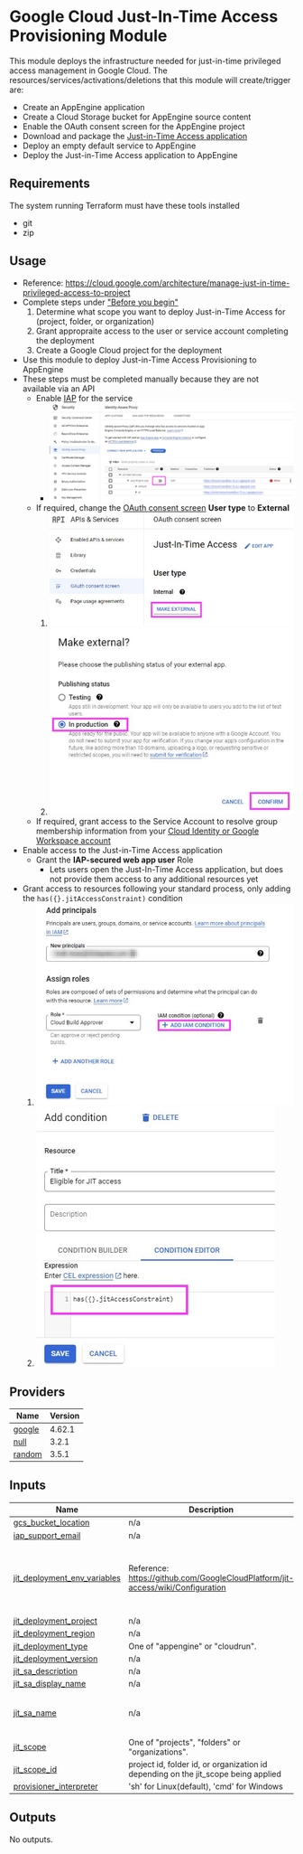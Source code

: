 # Google Cloud Just-In-Time Access Provisioning Module
This module deploys the infrastructure needed for just-in-time privileged access management in Google Cloud. The resources/services/activations/deletions that this module will create/trigger are:

- Create an AppEngine application
- Create a Cloud Storage bucket for AppEngine source content
- Enable the OAuth consent screen for the AppEngine project
- Download and package the [Just-in-Time Access application](https://github.com/GoogleCloudPlatform/jit-access)
- Deploy an empty default service to AppEngine
- Deploy the Just-in-Time Access application to AppEngine

## Requirements

The system running Terraform must have these tools installed
- git
- zip

## Usage
- Reference: https://cloud.google.com/architecture/manage-just-in-time-privileged-access-to-project 
- Complete steps under ["Before you begin"](https://cloud.google.com/architecture/manage-just-in-time-privileged-access-to-project#before-you-begin)
  1. Determine what scope you want to deploy Just-in-Time Access for (project, folder, or organization)
  2. Grant appropraite access to the user or service account completing the deployment
  3. Create a Google Cloud project for the deployment
- Use this module to deploy Just-in-Time Access Provisioning to AppEngine
- These steps must be completed manually because they are not available via an API
  - Enable [IAP](https://console.cloud.google.com/security/iap) for the service
    - ![Enable IAP for AppEngine](./images/enable-iap-01.jpg)
  - If required, change the [OAuth consent screen](https://console.cloud.google.com/apis/credentials/consent) **User type** to **External**
    1. ![External OAuth Consent Screen](./images/external-oauth-01.jpg)
    2. ![External OAuth Consent Screen](./images/external-oauth-02.jpg)
  - If required, grant access to the Service Account to resolve group membership information from your [Cloud Identity or Google Workspace account](https://cloud.google.com/architecture/manage-just-in-time-privileged-access-to-project#grant_access_to_allow_the_application_to_resolve_group_memberships)
- Enable access to the Just-in-Time Access application
  - Grant the **IAP-secured web app user** Role
    - Lets users open the Just-In-Time Access application, but does not provide them access to any additional resources yet
- Grant access to resources following your standard process, only adding the  `has({}.jitAccessConstraint)` condition
  1. ![Conditional IAM Grant](./images/conditional-iam-grant-01.jpg)
  2. ![Conditional IAM Grant](./images/conditional-iam-grant-02.jpg)

<!-- BEGIN_TF_DOCS -->

## Providers

| Name | Version |
|------|---------|
| <a name="provider_google"></a> [google](#provider\_google) | 4.62.1 |
| <a name="provider_null"></a> [null](#provider\_null) | 3.2.1 |
| <a name="provider_random"></a> [random](#provider\_random) | 3.5.1 |

## Inputs

| Name | Description | Type | Default | Required |
|------|-------------|------|---------|:--------:|
| <a name="input_gcs_bucket_location"></a> [gcs\_bucket\_location](#input\_gcs\_bucket\_location) | n/a | `string` | `"US-CENTRAL1"` | no |
| <a name="input_iap_support_email"></a> [iap\_support\_email](#input\_iap\_support\_email) | n/a | `string` | n/a | yes |
| <a name="input_jit_deployment_env_variables"></a> [jit\_deployment\_env\_variables](#input\_jit\_deployment\_env\_variables) | Reference: https://github.com/GoogleCloudPlatform/jit-access/wiki/Configuration | `map` | <pre>{<br>  "ELEVATION_DURATION": "60",<br>  "JUSTIFICATION_HINT": "Bug or case number",<br>  "JUSTIFICATION_PATTERN": ".*"<br>}</pre> | no |
| <a name="input_jit_deployment_project"></a> [jit\_deployment\_project](#input\_jit\_deployment\_project) | n/a | `string` | n/a | yes |
| <a name="input_jit_deployment_region"></a> [jit\_deployment\_region](#input\_jit\_deployment\_region) | n/a | `string` | n/a | yes |
| <a name="input_jit_deployment_type"></a> [jit\_deployment\_type](#input\_jit\_deployment\_type) | One of "appengine" or "cloudrun". | `string` | `"appengine"` | no |
| <a name="input_jit_deployment_version"></a> [jit\_deployment\_version](#input\_jit\_deployment\_version) | n/a | `string` | `"v1"` | no |
| <a name="input_jit_sa_description"></a> [jit\_sa\_description](#input\_jit\_sa\_description) | n/a | `string` | `"Just-In-Time Access"` | no |
| <a name="input_jit_sa_display_name"></a> [jit\_sa\_display\_name](#input\_jit\_sa\_display\_name) | n/a | `string` | `"Just-In-Time Access"` | no |
| <a name="input_jit_sa_name"></a> [jit\_sa\_name](#input\_jit\_sa\_name) | n/a | `list(string)` | <pre>[<br>  "jitaccess"<br>]</pre> | no |
| <a name="input_jit_scope"></a> [jit\_scope](#input\_jit\_scope) | One of "projects", "folders" or "organizations". | `string` | n/a | yes |
| <a name="input_jit_scope_id"></a> [jit\_scope\_id](#input\_jit\_scope\_id) | project id, folder id, or organization id depending on the jit\_scope being applied | `string` | n/a | yes |
| <a name="input_provisioner_interpreter"></a> [provisioner\_interpreter](#input\_provisioner\_interpreter) | 'sh' for Linux(default), 'cmd' for Windows | `string` | `"sh"` | no |

## Outputs

No outputs.
<!-- END_TF_DOCS -->
